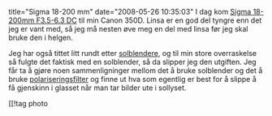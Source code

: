 title="Sigma 18-200 mm"
date="2008-05-26 10:35:03"
I dag kom <a href="http://www.sigma-photo.co.jp/english/lens/digital/18_200_35_63.htm">Sigma 18-200mm F3.5-6.3 DC</a> til min Canon 350D. Linsa er en god del tyngre enn det jeg er vant med, så jeg må nesten øve meg en del med linsa før jeg skal bruke den i helgen.

Jeg har også tittet litt rundt etter <a href="http://en.wikipedia.org/wiki/Lens_hood">solblendere</a>, og til min store overraskelse så fulgte det faktisk med en solblender, så da slipper jeg den utgiften. Jeg får ta å gjøre noen sammenligninger mellom det å bruke solblender og det å bruke <a href="http://en.wikipedia.org/wiki/Photographic_filter">polariseringsfilter</a> og finne ut hva som egentlig er best for å slippe å få gjenskinn i glasset når man tar bilder ute i sollyset.

[[!tag  photo
